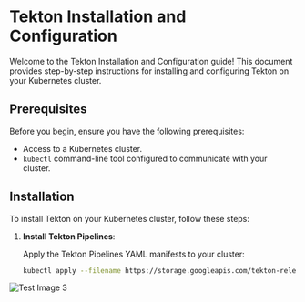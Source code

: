 # Tekton Installation and Configuration

Welcome to the Tekton Installation and Configuration guide! This document provides step-by-step instructions for installing and configuring Tekton on your Kubernetes cluster.

## Prerequisites

Before you begin, ensure you have the following prerequisites:

- Access to a Kubernetes cluster.
- `kubectl` command-line tool configured to communicate with your cluster.

## Installation

To install Tekton on your Kubernetes cluster, follow these steps:

1. **Install Tekton Pipelines**:
   
   Apply the Tekton Pipelines YAML manifests to your cluster:

   ```bash
   kubectl apply --filename https://storage.googleapis.com/tekton-releases/pipeline/latest/release.yaml

![Test Image 3](tekton_demo_overview.png)
